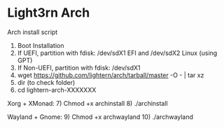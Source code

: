 # Light3rn Arch
Arch install script

1) Boot Installation
2) If UEFI, partition with fdisk: /dev/sdX1 EFI and /dev/sdX2 Linux (using GPT)
3) If Non-UEFI, partition with fdisk: /dev/sdX1
4) wget https://github.com/lightern/arch/tarball/master -O - | tar xz
5) dir (to check folder)
6) cd lightern-arch-XXXXXXX

Xorg + XMonad:
7) Chmod +x archinstall
8) ./archinstall

Wayland + Gnome:
9) Chmod +x archwayland
10) ./archwayland
